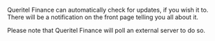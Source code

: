 Queritel Finance can automatically check for updates, if you wish it to. There will be a notification on the front page telling you all about it.

Please note that Queritel Finance will poll an external server to do so.

